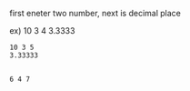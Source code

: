 first eneter two number, next is decimal place


ex)  10 3 4
    3.3333


    10 3 5
    3.33333


    6 4 7
